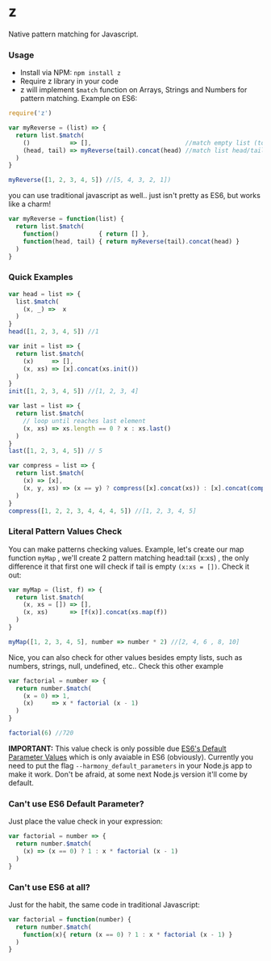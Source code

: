 # z
Native pattern matching for Javascript. 


### Usage
- Install via NPM: `npm install z`
- Require z library in your code
- z will implement `$match` function on Arrays, Strings and Numbers for pattern matching. Example on ES6:

```javascript
require('z')

var myReverse = (list) => {
  return list.$match(
    ()           => [],                          //match empty list (to check list ending)
    (head, tail) => myReverse(tail).concat(head) //match list head/tail to create reversed list recusively
  )
}

myReverse([1, 2, 3, 4, 5]) //[5, 4, 3, 2, 1])
```

you can use traditional javascript as well.. just isn't pretty as ES6, but works like a charm!

```javascript
var myReverse = function(list) {
  return list.$match(
    function()           { return [] },
    function(head, tail) { return myReverse(tail).concat(head) }
  )
}
```

### Quick Examples
```javascript
var head = list => {
  list.$match(
    (x, _) =>  x
  )
}
head([1, 2, 3, 4, 5]) //1

var init = list => {
  return list.$match(
    (x)     => [],
    (x, xs) => [x].concat(xs.init())
  )
}
init([1, 2, 3, 4, 5]) //[1, 2, 3, 4]

var last = list => {
  return list.$match(
    // loop until reaches last element
    (x, xs) => xs.length == 0 ? x : xs.last() 
  )
}
last([1, 2, 3, 4, 5]) // 5

var compress = list => {
  return list.$match(
    (x) => [x],
    (x, y, xs) => (x == y) ? compress([x].concat(xs)) : [x].concat(compress([y].concat(xs)))
  )
}
compress([1, 2, 2, 3, 4, 4, 4, 5]) //[1, 2, 3, 4, 5]
```

### Literal Pattern Values Check

You can make patterns checking values. Example, let's create our map function `myMap` , we'll create 2 pattern matching head:tail (x:xs) , the only difference it that first one will check if tail is empty ```(x:xs = [])```. Check it out:

```javascript
var myMap = (list, f) => {
  return list.$match(
    (x, xs = []) => [],
    (x, xs)      => [f(x)].concat(xs.map(f))
  )
}

myMap([1, 2, 3, 4, 5], number => number * 2) //[2, 4, 6 , 8, 10]
```


Nice, you can also check for other values besides empty lists, such as numbers, strings, null, undefined, etc.. Check this other example

```javascript  
var factorial = number => {
  return number.$match(
    (x = 0) => 1,
    (x)     => x * factorial (x - 1)
  )
}

factorial(6) //720
```

**IMPORTANT:** This value check is only possible due [ES6's Default Parameter Values](http://tc39wiki.calculist.org/es6/default-parameter-values/) which is only avaiable in ES6 (obviously). Currently you need to put the flag `--harmony_default_parameters` in your Node.js app to make it work. Don't be afraid, at some next Node.js version it'll come by default.


### Can't use ES6 Default Parameter?

Just place the value check in your expression:

```javascript
var factorial = number => {
  return number.$match(
    (x) => (x == 0) ? 1 : x * factorial (x - 1)
  )
}
```
### Can't use ES6 at all?

Just for the habit, the same code in traditional Javascript:

```javascript
var factorial = function(number) {
  return number.$match(
    function(x){ return (x == 0) ? 1 : x * factorial (x - 1) }
  )
}
```
